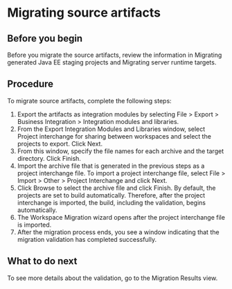 # Migrating source artifacts

## Before you begin

Before you migrate the source artifacts, review the information in Migrating generated Java EE staging projects and Migrating server runtime targets.

## Procedure

To migrate source artifacts, complete the following steps:

1. Export the artifacts as integration modules by selecting File > Export > Business
Integration > Integration modules and libraries.
2. From the Export Integration Modules and Libraries window,
select Project interchange for sharing between workspaces and
select the projects to export. Click Next.
3. From this window, specify the file names for each archive
and the target directory. Click Finish.
4. Import the archive file that is generated in the previous
steps as a project interchange file.  To import a project interchange
file, select File > Import > Other > Project Interchange and click Next.
5. Click Browse to select the archive
file and click Finish. By default, the projects
are set to build automatically.  Therefore, after the project interchange
is imported, the build, including the validation, begins automatically.
6. The Workspace Migration wizard opens after the project
interchange file is imported.
7. After the migration process ends, you see a window indicating
that the migration validation has completed successfully.

## What to do next

To see more details about the validation,
go to the Migration Results view.